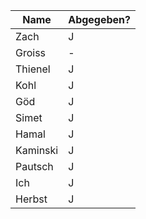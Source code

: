 | Name     | Abgegeben? |
| -------- | ---------- |
| Zach     | J          |
| Groiss   | -          |
| Thienel  | J          |
| Kohl     | J          |
| Göd      | J          |
| Simet    | J          |
| Hamal    | J          |
| Kaminski | J          |
| Pautsch  | J          |
| Ich      | J          |
| Herbst   | J          |
